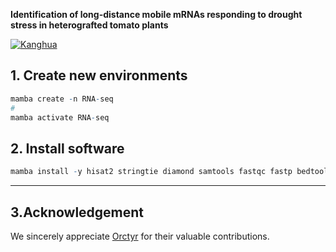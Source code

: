 **Identification of long-distance mobile mRNAs responding to drought stress in heterografted tomato plants**

[![Kanghua](https://img.shields.io/badge/Kanghua-github-blue?logo=github)](https://github.com/kanghuadu)

## 1. Create new environments
```R
mamba create -n RNA-seq 
# 
mamba activate RNA-seq 
```
## 2. Install software
```R
mamba install -y hisat2 stringtie diamond samtools fastqc fastp bedtools bowtie2
```
----


## 3.Acknowledgement
We sincerely appreciate [Orctyr](https://github.com/orctyr/) for their valuable contributions.